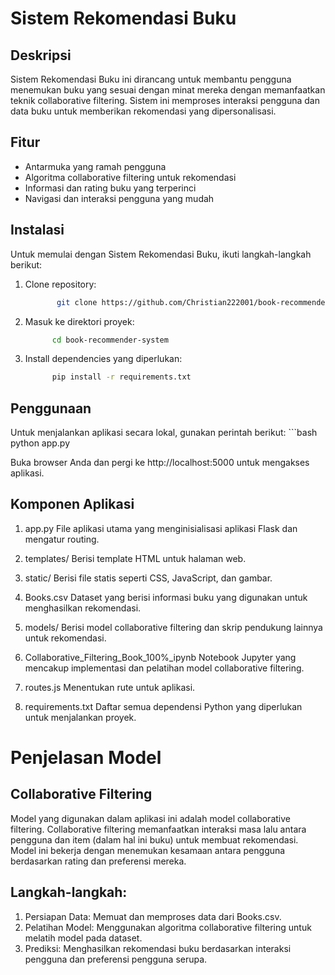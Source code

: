 # Sistem Rekomendasi Buku

## Deskripsi
Sistem Rekomendasi Buku ini dirancang untuk membantu pengguna menemukan buku yang sesuai dengan minat mereka dengan memanfaatkan teknik collaborative filtering. Sistem ini memproses interaksi pengguna dan data buku untuk memberikan rekomendasi yang dipersonalisasi.

## Fitur
- Antarmuka yang ramah pengguna
- Algoritma collaborative filtering untuk rekomendasi
- Informasi dan rating buku yang terperinci
- Navigasi dan interaksi pengguna yang mudah

## Instalasi
Untuk memulai dengan Sistem Rekomendasi Buku, ikuti langkah-langkah berikut:

1. Clone repository:
      ```bash
             git clone https://github.com/Christian222001/book-recommender-system.git
   
2. Masuk ke direktori proyek:
      ```bash
            cd book-recommender-system
   
3. Install dependencies yang diperlukan:
      ```bash
            pip install -r requirements.txt


## Penggunaan
Untuk menjalankan aplikasi secara lokal, gunakan perintah berikut:
      ```bash
      python app.py

Buka browser Anda dan pergi ke http://localhost:5000 untuk mengakses aplikasi.

## Komponen Aplikasi

1. app.py
File aplikasi utama yang menginisialisasi aplikasi Flask dan mengatur routing.

2. templates/
Berisi template HTML untuk halaman web.

3. static/
Berisi file statis seperti CSS, JavaScript, dan gambar.

4. Books.csv
Dataset yang berisi informasi buku yang digunakan untuk menghasilkan rekomendasi.

5. models/
Berisi model collaborative filtering dan skrip pendukung lainnya untuk rekomendasi.

6. Collaborative_Filtering_Book_100%_ipynb
Notebook Jupyter yang mencakup implementasi dan pelatihan model collaborative filtering.

7. routes.js
Menentukan rute untuk aplikasi.

8. requirements.txt
Daftar semua dependensi Python yang diperlukan untuk menjalankan proyek.

# Penjelasan Model
## Collaborative Filtering
Model yang digunakan dalam aplikasi ini adalah model collaborative filtering. Collaborative filtering memanfaatkan interaksi masa lalu antara pengguna dan item (dalam hal ini buku) untuk membuat rekomendasi. Model ini bekerja dengan menemukan kesamaan antara pengguna berdasarkan rating dan preferensi mereka.

## Langkah-langkah:
1. Persiapan Data: Memuat dan memproses data dari Books.csv.
2. Pelatihan Model: Menggunakan algoritma collaborative filtering untuk melatih model pada dataset.
3. Prediksi: Menghasilkan rekomendasi buku berdasarkan interaksi pengguna dan preferensi pengguna serupa.
